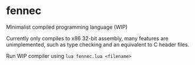 # fennec
Minimalist compiled programming language (WIP)

Currently only compiles to x86 32-bit assembly, many features are
unimplemented, such as type checking and an equivalent to C header files.

Run WIP compiler using `lua fennec.lua <filename>`
